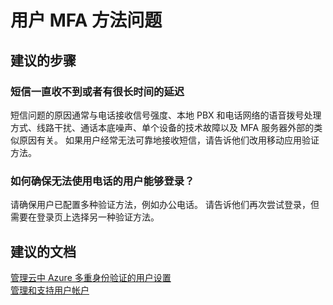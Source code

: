 <properties
  pageTitle="Cloud-based MFA/User MFA methods issues (cloud)"
  description="用户 MFA 方法问题"
  service="microsoft.multifactorauthentication"
  resource=""
  authors="kgremban"
  selfHelpType="generic"
  supportTopicIds="32570992"
  productPesIds="14947"
  cloudEnvironments="public"
/>


# <a name="user-mfa-methods-issues"></a>用户 MFA 方法问题

## <a name="recommended-steps"></a>**建议的步骤**

### <a name="text-messages-never-arrive-or-are-significantly-delayed"></a>短信一直收不到或者有很长时间的延迟 

短信问题的原因通常与电话接收信号强度、本地 PBX 和电话网络的语音拨号处理方式、线路干扰、通话本底噪声、单个设备的技术故障以及 MFA 服务器外部的类似原因有关。 如果用户经常无法可靠地接收短信，请告诉他们改用移动应用验证方法。

### <a name="what-can-i-do-to-ensure-users-who-dont-have-access-to-their-phones-are-able-to-sign-in"></a>如何确保无法使用电话的用户能够登录？ 

请确保用户已配置多种验证方法，例如办公电话。 请告诉他们再次尝试登录，但需要在登录页上选择另一种验证方法。

## <a name="recommended-documents"></a>**建议的文档**

[管理云中 Azure 多重身份验证的用户设置](https://docs.microsoft.com/azure/multi-factor-authentication/multi-factor-authentication-manage-users-and-devices)  
[管理和支持用户帐户](https://docs.microsoft.com/azure/multi-factor-authentication/multi-factor-authentication-faq#manage-and-support-user-accounts) 
